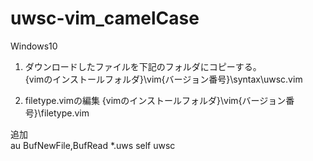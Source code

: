 # uwsc-vim_camelCase

Windows10  
  
1. ダウンロードしたファイルを下記のフォルダにコピーする。  
{vimのインストールフォルダ}\vim{バージョン番号}\syntax\uwsc.vim  

2. filetype.vimの編集
{vimのインストールフォルダ}\vim{バージョン番号}\filetype.vim  
  
追加  
au BufNewFile,BufRead *.uws self uwsc  
